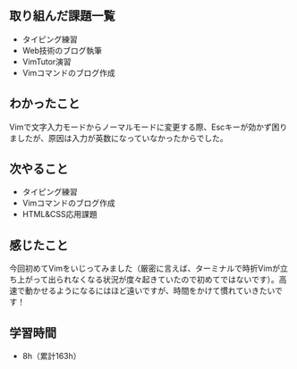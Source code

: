 ## 取り組んだ課題一覧
- タイピング練習
- Web技術のブログ執筆
- VimTutor演習
- Vimコマンドのブログ作成
## わかったこと
Vimで文字入力モードからノーマルモードに変更する際、Escキーが効かず困りましたが、原因は入力が英数になっていなかったからでした。
## 次やること
- タイピング練習
- Vimコマンドのブログ作成
- HTML&CSS応用課題
## 感じたこと
今回初めてVimをいじってみました（厳密に言えば、ターミナルで時折Vimが立ち上がって出られなくなる状況が度々起きていたので初めてではないです）。高速で動かせるようになるにはほど遠いですが、時間をかけて慣れていきたいです！
## 学習時間
- 8h（累計163h） 
